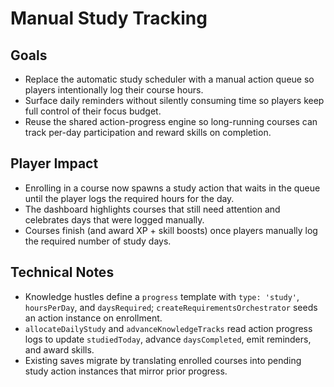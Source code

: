 # Manual Study Tracking

## Goals
- Replace the automatic study scheduler with a manual action queue so players intentionally log their course hours.
- Surface daily reminders without silently consuming time so players keep full control of their focus budget.
- Reuse the shared action-progress engine so long-running courses can track per-day participation and reward skills on completion.

## Player Impact
- Enrolling in a course now spawns a study action that waits in the queue until the player logs the required hours for the day.
- The dashboard highlights courses that still need attention and celebrates days that were logged manually.
- Courses finish (and award XP + skill boosts) once players manually log the required number of study days.

## Technical Notes
- Knowledge hustles define a `progress` template with `type: 'study'`, `hoursPerDay`, and `daysRequired`; `createRequirementsOrchestrator` seeds an action instance on enrollment.
- `allocateDailyStudy` and `advanceKnowledgeTracks` read action progress logs to update `studiedToday`, advance `daysCompleted`, emit reminders, and award skills.
- Existing saves migrate by translating enrolled courses into pending study action instances that mirror prior progress.
